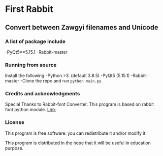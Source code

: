 # First Rabbit

## Convert between Zawgyi filenames and Unicode

### A list of package include
-PyQt5==5.15.1
-Rabbit-master

### Running from source
Install the following
-Python >3. (default 3.8.5)
-PyQt5 (5.15.1)
-Rabbit-master
-Clone the repo and run ```python main.py```

### Credits and acknowledgments
Special Thanks to Rabbit-font Converter.
This program is based on rabbit font python module.
[Link](https://github.com/Rabbit-Converter/Rabbit.git)

### License
This program is free software: you can redistribute it and/or modify it.

This program is distributed in the hope that it will be useful in education purpose.